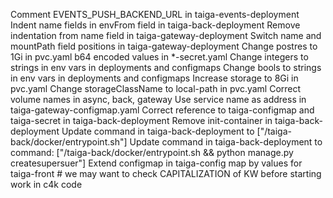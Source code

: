 Comment EVENTS_PUSH_BACKEND_URL in taiga-events-deployment
Indent name fields in envFrom field in taiga-back-deployment
Remove indentation from name field in taiga-gateway-deployment
Switch name and mountPath field positions in taiga-gateway-deployment
Change postres to 1Gi in pvc.yaml
b64 encoded values in *-secret.yaml
Change integers to strings in env vars in deployments and configmaps
Change bools to strings in env vars in deployments and configmaps
Increase storage to 8Gi in pvc.yaml
Change storageClassName to local-path in pvc.yaml
Correct volume names in async, back, gateway
Use service name as address in taiga-gateway-configmap.yaml
Correct reference to taiga-configmap and taiga-secret in taiga-back-deployment
Remove init-container in taiga-back-deployment
Update command in taiga-back-deployment to ["/taiga-back/docker/entrypoint.sh"]
Update command in taiga-back-deployment to command: ["/taiga-back/docker/entrypoint.sh && python manage.py createsupersuer"]
Extend configmap in taiga-config map by values for taiga-front # we may want to check CAPITALIZATION of KW before starting work in c4k code